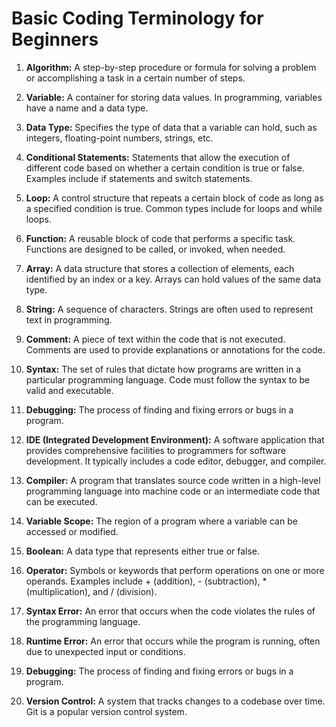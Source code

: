 # Basic Coding Terminology for Beginners

1. **Algorithm:** A step-by-step procedure or formula for solving a problem or accomplishing a task in a certain number of steps.

2. **Variable:** A container for storing data values. In programming, variables have a name and a data type.

3. **Data Type:** Specifies the type of data that a variable can hold, such as integers, floating-point numbers, strings, etc.

4. **Conditional Statements:** Statements that allow the execution of different code based on whether a certain condition is true or false. Examples include if statements and switch statements.

5. **Loop:** A control structure that repeats a certain block of code as long as a specified condition is true. Common types include for loops and while loops.

6. **Function:** A reusable block of code that performs a specific task. Functions are designed to be called, or invoked, when needed.

7. **Array:** A data structure that stores a collection of elements, each identified by an index or a key. Arrays can hold values of the same data type.

8. **String:** A sequence of characters. Strings are often used to represent text in programming.

9. **Comment:** A piece of text within the code that is not executed. Comments are used to provide explanations or annotations for the code.

10. **Syntax:** The set of rules that dictate how programs are written in a particular programming language. Code must follow the syntax to be valid and executable.

11. **Debugging:** The process of finding and fixing errors or bugs in a program.

12. **IDE (Integrated Development Environment):** A software application that provides comprehensive facilities to programmers for software development. It typically includes a code editor, debugger, and compiler.

13. **Compiler:** A program that translates source code written in a high-level programming language into machine code or an intermediate code that can be executed.

14. **Variable Scope:** The region of a program where a variable can be accessed or modified.

15. **Boolean:** A data type that represents either true or false.

16. **Operator:** Symbols or keywords that perform operations on one or more operands. Examples include + (addition), - (subtraction), * (multiplication), and / (division).

17. **Syntax Error:** An error that occurs when the code violates the rules of the programming language.

18. **Runtime Error:** An error that occurs while the program is running, often due to unexpected input or conditions.

19. **Debugging:** The process of finding and fixing errors or bugs in a program.

20. **Version Control:** A system that tracks changes to a codebase over time. Git is a popular version control system.
